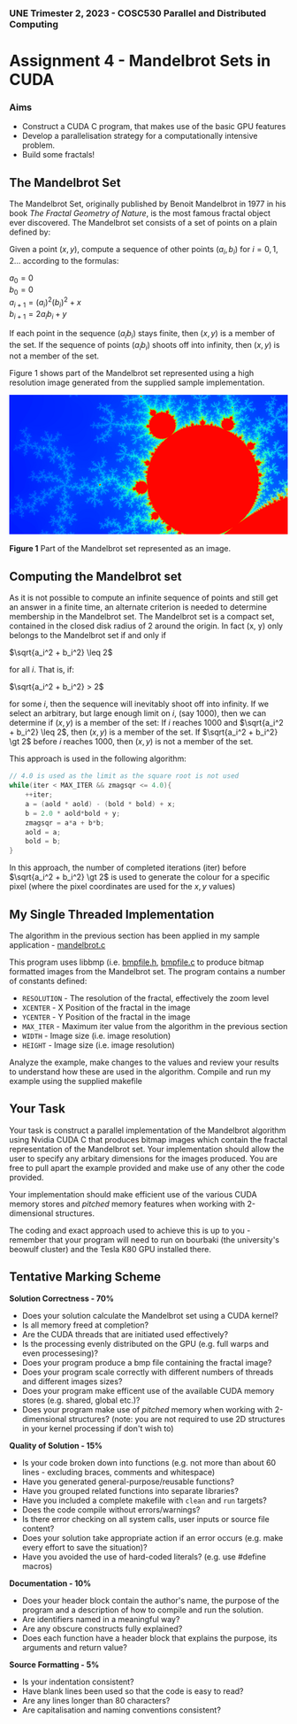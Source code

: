 ### UNE Trimester 2, 2023 - COSC530 Parallel and Distributed Computing

# Assignment 4 - Mandelbrot Sets in CUDA

### Aims

*   Construct a CUDA C program, that makes use of the basic GPU features
*   Develop a parallelisation strategy for a computationally intensive problem.
*   Build some fractals!

## The Mandelbrot Set

The Mandelbrot Set, originally published by Benoit Mandelbrot in 1977 in his book _The Fractal Geometry of Nature_, is the most famous fractal object ever discovered. The Mandelbrot set consists of a set of points on a plain defined by:

Given a point $(x,y)$, compute a sequence of other points $(a_i,b_i)$ for $i=0,1,2...$ according to the formulas:

$a_0 = 0$  
$b_0 = 0$  
$a_{i+1} = (a_{i})^2 (b_i)^2 + x$  
$b_{i+1} = 2a_{i} b_{i} + y$

If each point in the sequence $(a_ib_i)$ stays finite, then $(x,y)$ is a member of the set. If the sequence of points $(a_ib_i)$ shoots off into infinity, then $(x,y)$ is not a member of the set.

Figure 1 shows part of the Mandelbrot set represented using a high resolution image generated from the supplied sample implementation.

![](./mendelbrot-example.png)

**Figure 1** Part of the Mandelbrot set represented as an image.

Computing the Mandelbrot set
----------------------------

As it is not possible to compute an infinite sequence of points and still get an answer in a finite time, an alternate criterion is needed to determine membership in the Mandelbrot set. The Mandelbrot set is a compact set, contained in the closed disk radius of 2 around the origin. In fact (x, y) only belongs to the Mandelbrot set if and only if

$\sqrt{a_i^2 + b_i^2} \leq 2$

for all $i$. That is, if:

$\sqrt{a_i^2 + b_i^2} > 2$

for some $i$, then the sequence will inevitably shoot off into infinity. If we select an arbitrary, but large enough limit on $i$, (say 1000), then we can determine if $(x,y)$ is a member of the set: If $i$ reaches 1000 and $\sqrt{a_i^2 + b_i^2} \leq 2$, then $(x,y)$ is a member of the set. If $\sqrt{a_i^2 + b_i^2} \gt 2$ before $i$ reaches 1000, then $(x,y)$ is not a member of the set.

This approach is used in the following algorithm:

```c
// 4.0 is used as the limit as the square root is not used
while(iter < MAX_ITER && zmagsqr <= 4.0){
    ++iter;
    a = (aold * aold) - (bold * bold) + x;
    b = 2.0 * aold*bold + y;
    zmagsqr = a*a + b*b;
    aold = a;
    bold = b;
}
```
    

In this approach, the number of completed iterations (iter) before $\sqrt{a_i^2 + b_i^2} \gt 2$ is used to generate the colour for a specific pixel (where the pixel coordinates are used for the $x,y$ values)

## My Single Threaded Implementation

The algorithm in the previous section has been applied in my sample application - [mandelbrot.c](http://turing.une.edu.au/~cosc330/assignments/assignment_04/mandelbrot.c)

This program uses libbmp (i.e. [bmpfile.h](http://turing.une.edu.au/~cosc330/assignments/assignment_04/bmpfile.h), [bmpfile.c](http://turing.une.edu.au/~cosc330/assignments/assignment_04/bmpfile.c) to produce bitmap formatted images from the Mandelbrot set. The program contains a number of constants defined:

*   `RESOLUTION` - The resolution of the fractal, effectively the zoom level
*   `XCENTER` - X Position of the fractal in the image
*   `YCENTER` - Y Position of the fractal in the image
*   `MAX_ITER` - Maximum iter value from the algorithm in the previous section
*   `WIDTH` - Image size (i.e. image resolution)
*   `HEIGHT` - Image size (i.e. image resolution)

Analyze the example, make changes to the values and review your results to understand how these are used in the algorithm. Compile and run my example using the supplied makefile

## Your Task

Your task is construct a parallel implementation of the Mandelbrot algorithm using Nvidia CUDA C that produces bitmap images which contain the fractal representation of the Mandelbrot set. Your implementation should allow the user to specify any arbitary dimensions for the images produced. You are free to pull apart the example provided and make use of any other the code provided.

Your implementation should make efficient use of the various CUDA memory stores and _pitched_ memory features when working with 2-dimensional structures.

The coding and exact approach used to achieve this is up to you - remember that your program will need to run on bourbaki (the university's beowulf cluster) and the Tesla K80 GPU installed there.

## Tentative Marking Scheme

**Solution Correctness - 70%**

*   Does your solution calculate the Mandelbrot set using a CUDA kernel?
*   Is all memory freed at completion?
*   Are the CUDA threads that are initiated used effectively?
*   Is the processing evenly distributed on the GPU (e.g. full warps and even processesing)?
*   Does your program produce a bmp file containing the fractal image?
*   Does your program scale correctly with different numbers of threads and different images sizes?
*   Does your program make efficent use of the available CUDA memory stores (e.g. shared, global etc.)?
*   Does your program make use of _pitched_ memory when working with 2-dimensional structures? (note: you are not required to use 2D structures in your kernel processing if don't wish to)

**Quality of Solution - 15%**

*   Is your code broken down into functions (e.g. not more than about 60 lines - excluding braces, comments and whitespace)
*   Have you generated general-purpose/reusable functions?
*   Have you grouped related functions into separate libraries?
*   Have you included a complete makefile with `clean` and `run` targets?
*   Does the code compile without errors/warnings?
*   Is there error checking on all system calls, user inputs or source file content?
*   Does your solution take appropriate action if an error occurs (e.g. make every effort to save the situation)?
*   Have you avoided the use of hard-coded literals? (e.g. use #define macros)

**Documentation - 10%**

*   Does your header block contain the author's name, the purpose of the program and a description of how to compile and run the solution.
*   Are identifiers named in a meaningful way?
*   Are any obscure constructs fully explained?
*   Does each function have a header block that explains the purpose, its arguments and return value?

**Source Formatting - 5%**

*   Is your indentation consistent?
*   Have blank lines been used so that the code is easy to read?
*   Are any lines longer than 80 characters?
*   Are capitalisation and naming conventions consistent?
